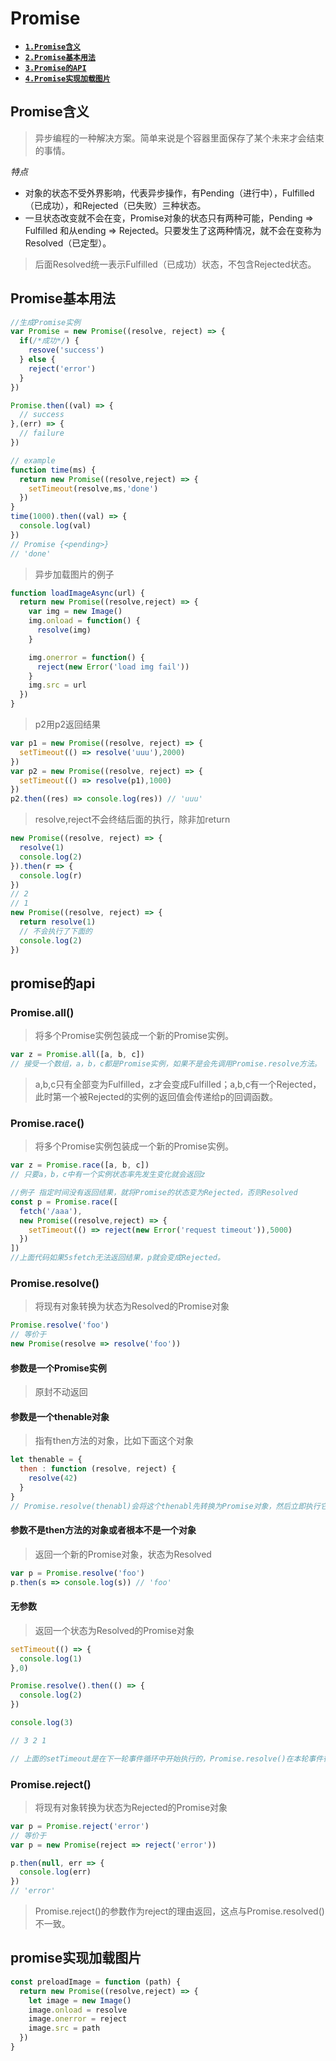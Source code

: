 # Promise

- [**`1.Promise含义`**](#Promise含义)
- [**`2.Promise基本用法`**](#Promise基本用法)
- [**`3.Promise的API`**](#promise的api)
- [**`4.Promise实现加载图片`**](#promise实现加载图片)

## Promise含义
> 异步编程的一种解决方案。简单来说是个容器里面保存了某个未来才会结束的事情。

*特点*
- 对象的状态不受外界影响，代表异步操作，有Pending（进行中），Fulfilled（已成功），和Rejected（已失败）三种状态。
- 一旦状态改变就不会在变，Promise对象的状态只有两种可能，Pending => Fulfilled 和从ending => Rejected。只要发生了这两种情况，就不会在变称为Resolved（已定型）。

> 后面Resolved统一表示Fulfilled（已成功）状态，不包含Rejected状态。

## Promise基本用法
```javascript
//生成Promise实例
var Promise = new Promise((resolve, reject) => {
  if(/*成功*/) {
    resove('success')
  } else {
    reject('error')
  }
})

Promise.then((val) => {
  // success
},(err) => {
  // failure
})

// example
function time(ms) {
  return new Promise((resolve,reject) => {
    setTimeout(resolve,ms,'done')
  })
}
time(1000).then((val) => {
  console.log(val)
})
// Promise {<pending>}
// 'done'
```

> 异步加载图片的例子
```javascript
function loadImageAsync(url) {
  return new Promise((resolve,reject) => {
    var img = new Image()
    img.onload = function() {
      resolve(img)
    }

    img.onerror = function() {
      reject(new Error('load img fail'))
    }
    img.src = url
  })
}
```

> p2用p2返回结果
```javascript
var p1 = new Promise((resolve, reject) => {
  setTimeout(() => resolve('uuu'),2000)
})
var p2 = new Promise((resolve, reject) => {
  setTimeout(() => resolve(p1),1000)
})
p2.then((res) => console.log(res)) // 'uuu'
```

> resolve,reject不会终结后面的执行，除非加return
```javascript
new Promise((resolve, reject) => {
  resolve(1)
  console.log(2)
}).then(r => {
  console.log(r)
})
// 2 
// 1
new Promise((resolve, reject) => {
  return resolve(1)
  // 不会执行了下面的
  console.log(2)
})
```

## promise的api

### Promise.all()
> 将多个Promise实例包装成一个新的Promise实例。
```javascript
var z = Promise.all([a, b, c])
// 接受一个数组，a，b，c都是Promise实例，如果不是会先调用Promise.resolve方法。
```

>a,b,c只有全部变为Fulfilled，z才会变成Fulfilled；a,b,c有一个Rejected，此时第一个被Rejected的实例的返回值会传递给p的回调函数。

### Promise.race()
> 将多个Promise实例包装成一个新的Promise实例。
```javascript
var z = Promise.race([a, b, c])
// 只要a，b，c中有一个实例状态率先发生变化就会返回z

//例子 指定时间没有返回结果，就将Promise的状态变为Rejected，否则Resolved
const p = Promise.race([
  fetch('/aaa'),
  new Promise((resolve,reject) => {
    setTimeout(() => reject(new Error('request timeout')),5000)
  })
])
//上面代码如果5sfetch无法返回结果，p就会变成Rejected。
```

### Promise.resolve()
> 将现有对象转换为状态为Resolved的Promise对象
```javascript
Promise.resolve('foo')
// 等价于
new Promise(resolve => resolve('foo'))
```

#### 参数是一个Promise实例
> 原封不动返回

#### 参数是一个thenable对象
> 指有then方法的对象，比如下面这个对象
```javascript
let thenable = {
  then : function (resolve, reject) {
    resolve(42)
  }
}
// Promise.resolve(thenabl)会将这个thenabl先转换为Promise对象，然后立即执行它的then方法
```

#### 参数不是then方法的对象或者根本不是一个对象
> 返回一个新的Promise对象，状态为Resolved
```javascript
var p = Promise.resolve('foo')
p.then(s => console.log(s)) // 'foo'
```


#### 无参数
> 返回一个状态为Resolved的Promise对象
```javascript
setTimeout(() => {
  console.log(1)
},0)

Promise.resolve().then(() => {
  console.log(2)
})

console.log(3)

// 3 2 1

// 上面的setTimeout是在下一轮事件循环中开始执行的，Promise.resolve()在本轮事件循环中执行，console.log(3)立即执行。
```


### Promise.reject()
> 将现有对象转换为状态为Rejected的Promise对象
```javascript
var p = Promise.reject('error')
// 等价于
var p = new Promise(reject => reject('error'))

p.then(null, err => {
  console.log(err)
})
// 'error'
```

> Promise.reject()的参数作为reject的理由返回，这点与Promise.resolved()不一致。


## promise实现加载图片
```javascript
const preloadImage = function (path) {
  return new Promise((resolve,reject) => {
    let image = new Image()
    image.onload = resolve
    image.onerror = reject
    image.src = path
  })
}
```